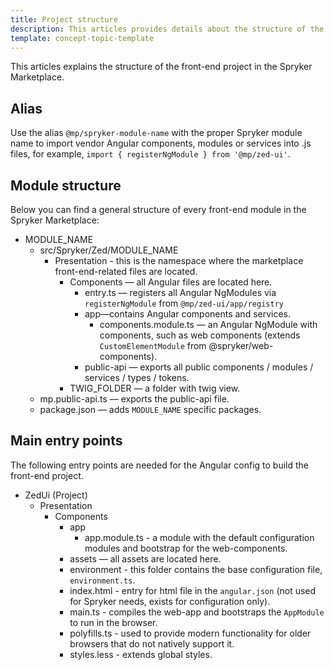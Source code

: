 ```yaml
---
title: Project structure
description: This articles provides details about the structure of the front-end project in the Spryker Marketplace.
template: concept-topic-template
---
```


This articles explains the structure of the front-end project in the Spryker Marketplace.


## Alias

Use the alias `@mp/spryker-module-name` with the proper Spryker module name to import vendor Angular components, modules or services into .js files, for example, `import { registerNgModule } from '@mp/zed-ui'`.

## Module structure

Below you can find a general structure of every front-end module in the Spryker Marketplace:

- MODULE_NAME
  - src/Spryker/Zed/MODULE_NAME
    - Presentation - this is the namespace where the marketplace front-end-related files are located.
      - Components — all Angular files are located here.
        - entry.ts — registers all Angular NgModules via `registerNgModule` from `@mp/zed-ui/app/registry`
        - app—contains Angular components and services.
          - components.module.ts — an Angular NgModule with components, such as web components (extends `CustomElementModule` from @spryker/web-components).
        - public-api — exports all public components / modules / services / types / tokens.
      - TWIG_FOLDER — a folder with twig view.
  - mp.public-api.ts — exports the public-api file.
  - package.json — adds `MODULE_NAME` specific packages.

## Main entry points

The following entry points are needed for the Angular config to build the front-end project.

- ZedUi (Project)
  - Presentation
    - Components
      - app
        - app.module.ts - a module with the default configuration modules and bootstrap for the web-components.
      - assets — all assets are located here.
      - environment - this folder contains the base configuration file, `environment.ts`.
      - index.html - entry for html file in the `angular.json` (not used for Spryker needs, exists for configuration only).
      - main.ts - compiles the web-app and bootstraps the `AppModule` to run in the browser.
      - polyfills.ts - used to provide modern functionality for older browsers that do not natively support it.
      - styles.less - extends global styles.

